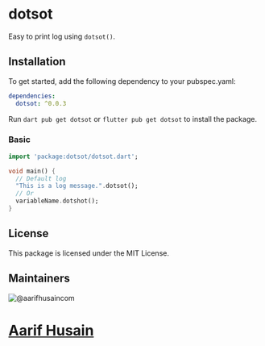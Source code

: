 # dotsot
Easy to print log using `dotsot()`. 

## Installation
To get started, add the following dependency to your pubspec.yaml:

```yaml
dependencies:
  dotsot: ^0.0.3
```
Run `dart pub get dotsot` or  `flutter pub get dotsot` to install the package.

### Basic 
```dart
import 'package:dotsot/dotsot.dart';

void main() {
  // Default log
  "This is a log message.".dotsot();
  // Or 
  variableName.dotshot();
}

```


## License
This package is licensed under the MIT License.

## Maintainers

![@aarifhusaincom](https://avatars.githubusercontent.com/aarifhusaincom?s=250&v=1)<br>
# [Aarif Husain](https://github.com/aarifhusaincom)